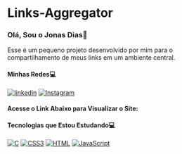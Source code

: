# Links-Aggregator

### Olá, Sou o Jonas Dias🤙

Esse é um pequeno projeto desenvolvido por mim para o <br>
compartilhamento de meus links em um ambiente central.

#### Minhas Redes💻
[![linkedin](https://img.shields.io/badge/LinkedIn-0077B5?style=for-the-badge&logo=linkedin&logoColor=white)](https://www.linkedin.com/in/jonasdias18/) [![Instagram](https://img.shields.io/badge/Instagram-E4405F?style=for-the-badge&logo=instagram&logoColor=white)](https://www.instagram.com/zdias_z3/)

#### Acesse o Link Abaixo para Visualizar o Site:

#### Tecnologias que Estou Estudando💻

[![C](https://img.shields.io/badge/C-00599C?style=for-the-badge&logo=c&logoColor=white)]()
[![CSS3](	https://img.shields.io/badge/CSS3-1572B6?style=for-the-badge&logo=css3&logoColor=white)]()
[![HTML](https://img.shields.io/badge/HTML5-E34F26?style=for-the-badge&logo=html5&logoColor=white)]()
[![JavaScript](https://img.shields.io/badge/JavaScript-F7DF1E?style=for-the-badge&logo=javascript&logoColor=black)]()
